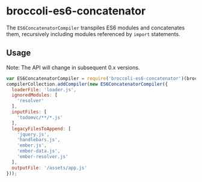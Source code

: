 # broccoli-es6-concatenator

The `ES6ConcatenatorCompiler` transpiles ES6 modules and concatenates them,
recursively including modules referenced by `import` statements.

## Usage

Note: The API will change in subsequent 0.x versions.

```js
var ES6ConcatenatorCompiler = require('broccoli-es6-concatenator')(broccoli);
compilerCollection.addCompiler(new ES6ConcatenatorCompiler({
  loaderFile: 'loader.js',
  ignoredModules: [
    'resolver'
  ],
  inputFiles: [
    'todomvc/**/*.js'
  ],
  legacyFilesToAppend: [
    'jquery.js',
    'handlebars.js',
    'ember.js',
    'ember-data.js',
    'ember-resolver.js'
  ],
  outputFile: '/assets/app.js'
}));
```
